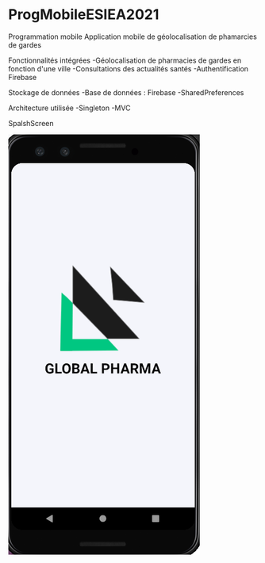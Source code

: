 # ProgMobileESIEA2021
Programmation mobile
Application mobile de géolocalisation de phamarcies de gardes

Fonctionnalités intégrées
-Géolocalisation de pharmacies de gardes en fonction d'une ville
-Consultations des actualités santés 
-Authentification Firebase

Stockage de données
-Base de données : Firebase
-SharedPreferences

Architecture utilisée
-Singleton
-MVC

SpalshScreen

<a href="Images/6.PNG"><img src="Images/6.PNG" with="15" /> <a>



